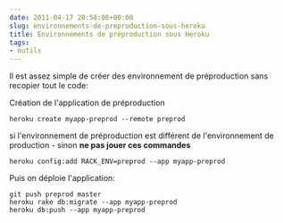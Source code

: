 ```yaml
---
date: 2011-04-17 20:58:06+00:00
slug: environnements-de-preproduction-sous-heroku
title: Environnements de préproduction sous Heroku
tags:
- outils
---
```


Il est assez simple de créer des environnement de préproduction sans recopier tout le code:

Création de l'application de préproduction

	heroku create myapp-preprod --remote preprod

si l'environnement de préproduction est différent de l'environnement de production - sinon **ne pas jouer ces commandes**

	heroku config:add RACK_ENV=preprod --app myapp-preprod

Puis on déploie l'application:
	
	git push preprod master
	heroku rake db:migrate --app myapp-preprod
	heroku db:push --app myapp-preprod
<!--more-->  